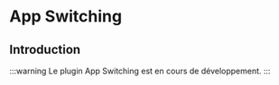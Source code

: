 # App Switching

<PluginInfo commercial="true" name="app-switching"></PluginInfo>

## Introduction

:::warning
Le plugin App Switching est en cours de développement.
:::
